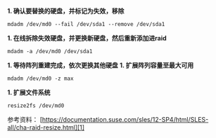 **1. 确认要替换的硬盘，并标记为失效，移除**

    mdadm /dev/md0 --fail /dev/sda1 --remove /dev/sda1

**1. 在线拆除失效硬盘，并更换新硬盘，然后重新添加进raid**

    mdadm -a /dev/md0 /dev/sda1

**1. 等待阵列重建完成，依次更换其他硬盘**
**1. 扩展阵列容量至最大可用**

    mdadm /dev/md0 -z max

**1. 扩展文件系统**

    resize2fs /dev/md0

参考资料：
[https://documentation.suse.com/sles/12-SP4/html/SLES-all/cha-raid-resize.html][1]


  [1]: https://documentation.suse.com/sles/12-SP4/html/SLES-all/cha-raid-resize.html